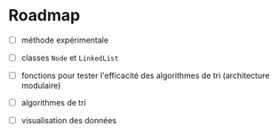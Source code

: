 
# Roadmap

 - [ ] méthode expérimentale
 - [ ] classes `Node` et `LinkedList`
 - [ ] fonctions pour tester l'efficacité des algorithmes de tri (architecture modulaire)
 - [ ] algorithmes de tri
 - [ ] visualisation des données



